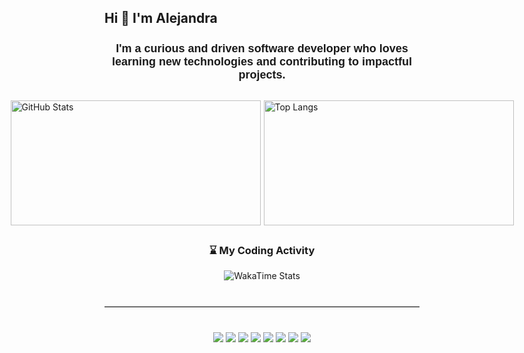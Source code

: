 
## <h2>Hi 👋 I'm Alejandra</h2>
<!-- Encabezado -->
<h3 style="font-family: 'Poppins', sans-serif; font-size: 18px; text-align: center; margin-bottom: 30px;">
  <strong>I'm a curious and driven software developer who loves learning new technologies and contributing to impactful projects.</strong>
</h3>

## 

<!-- Stats -->
<div style="display: flex; justify-content: center; align-items: center; gap: 5px; margin-bottom: 20px;">
  <img src="https://github-readme-stats.vercel.app/api?username=Alejandra1517&show_icons=true&count_private=true&hide_title=false&bg_color=292D3E&icon_color=89DDFF&title_color=8F6EAC&text_color=FFFFFF&theme=dark" alt="GitHub Stats" style="width: 400px; height: 200px;" />

<!-- <img src="https://github-readme-streak-stats.herokuapp.com/?user=Alejandra1517&layout=compact&bg_color=292D3E&icon_color=89DDFF&title_color=8F6EAC&text_color=FFFFFF&theme=dark&hide_border=true" alt="Top Langs" style="width: 400px; height: 200px;" /> -->



 <img src="https://github-readme-stats.vercel.app/api/top-langs/?username=Alejandra1517&layout=compact&bg_color=292D3E&icon_color=89DDFF&title_color=8F6EAC&text_color=FFFFFF&theme=dark&hide_border=true" alt="Top Langs" style="width: 400px; height: 200px;" />

   <!-- <img src="https://github-readme-stats.vercel.app/api/wakatime?username=Alejandra1517&theme=dark&layout=compact&bg_color=292D3E&hide_border=true&title_color=8F6EAC&text_color=FFFFFF" alt="WakaTime Stats"/> -->
</div>

## 

<h3 align="center">⌛ My Coding Activity</h3>
<p align="center">
  <img src="https://github-readme-stats.vercel.app/api/wakatime?username=Alejandra1517&theme=dark&layout=compact&bg_color=292D3E&hide_border=true&title_color=8F6EAC&text_color=FFFFFF" alt="WakaTime Stats"/>
</p>

<!-- ![WakaTime](https://github-readme-stats.vercel.app/api/wakatime?username=Alejandra1517&theme=dark&layout=compact&bg_color=292D3E&hide_border=true) 
-->


<!-- Separador -->
<hr style="border: none; border-top: 1px solid #ccc; margin: 40px 0;" />

<!-- Tecnologías -->
<p align="center" style="margin-bottom: 40px;">
  <img src="https://img.shields.io/badge/-JavaScript-F7DF1E?style=flat&logo=javascript&logoColor=black" />
  <img src="https://img.shields.io/badge/-React-61DAFB?style=flat&logo=react&logoColor=white" />
  <img src="https://img.shields.io/badge/-Three.js-000000?style=flat&logo=three.js&logoColor=white" />
  <img src="https://img.shields.io/badge/-Tailwind%20CSS-38B2AC?style=flat&logo=tailwind-css&logoColor=white" />
  <img src="https://img.shields.io/badge/-Node.js-339933?style=flat&logo=node.js&logoColor=white" />
  <img src="https://img.shields.io/badge/-NestJS-E0234E?style=flat&logo=nestjs&logoColor=white" />
  <img src="https://img.shields.io/badge/-MongoDB-47A248?style=flat&logo=mongodb&logoColor=white" />
  <img src="https://img.shields.io/badge/-SQL%20Server-CC2927?style=flat&logo=microsoft-sql-server&logoColor=white" />
</p>
